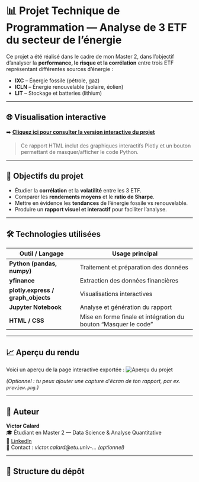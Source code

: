 # 📊 Projet Technique de Programmation — Analyse de 3 ETF du secteur de l’énergie

Ce projet a été réalisé dans le cadre de mon Master 2, dans l’objectif d’analyser la **performance, le risque et la corrélation** entre trois ETF représentant différentes sources d’énergie :
- **IXC** – Énergie fossile (pétrole, gaz)
- **ICLN** – Énergie renouvelable (solaire, éolien)
- **LIT** – Stockage et batteries (lithium)

---

## 🌐 Visualisation interactive
➡️ **[Cliquez ici pour consulter la version interactive du projet](https://victorcalard-gif.github.io/Projet-Technique-de-Programmation/)**  

> Ce rapport HTML inclut des graphiques interactifs Plotly et un bouton permettant de masquer/afficher le code Python.

---

## 🧠 Objectifs du projet
- Étudier la **corrélation** et la **volatilité** entre les 3 ETF.  
- Comparer les **rendements moyens** et le **ratio de Sharpe**.  
- Mettre en évidence les **tendances** de l’énergie fossile vs renouvelable.  
- Produire un **rapport visuel et interactif** pour faciliter l’analyse.

---

## 🛠️ Technologies utilisées
| Outil / Langage | Usage principal |
|------------------|-----------------|
| **Python (pandas, numpy)** | Traitement et préparation des données |
| **yfinance** | Extraction des données financières |
| **plotly.express / graph_objects** | Visualisations interactives |
| **Jupyter Notebook** | Analyse et génération du rapport |
| **HTML / CSS** | Mise en forme finale et intégration du bouton “Masquer le code” |

---

## 📈 Aperçu du rendu
Voici un aperçu de la page interactive exportée :
![Aperçu du projet](./preview.png)

*(Optionnel : tu peux ajouter une capture d’écran de ton rapport, par ex. `preview.png`.)*

---

## 👤 Auteur
**Victor Calard**  
🎓 Étudiant en Master 2 — Data Science & Analyse Quantitative  
🔗 [LinkedIn](https://www.linkedin.com/in/victor-calard-02581637a/)  
📧 Contact : *victor.calard@etu.univ-...* *(optionnel)*

---

## 📂 Structure du dépôt
